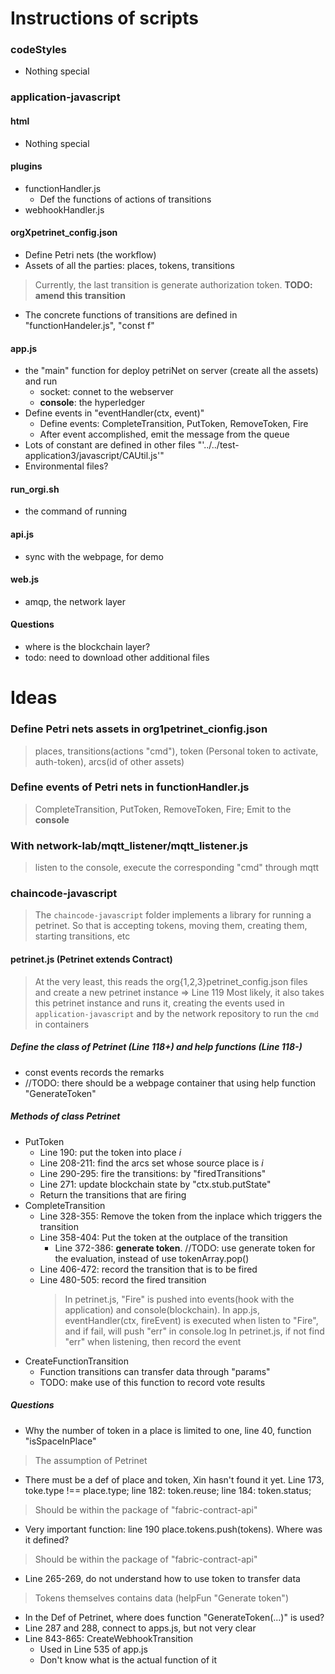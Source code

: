 # Instructions of scripts

### codeStyles
- Nothing special

### application-javascript
#### html
- Nothing special

#### plugins
- functionHandler.js
  - Def the functions of actions of transitions
- webhookHandler.js

#### **orgXpetrinet_config.json**
- Define Petri nets (the workflow)
- Assets of all the parties: places, tokens, transitions
> Currently, the last transition is generate authorization token. **TODO: amend this transition**

- The concrete functions of transitions are defined in "functionHandeler.js", "const f"

#### **app.js**
- the "main" function for deploy petriNet on server (create all the assets) and run
  + socket: connet to the webserver
  + **console**: the hyperledger
- Define events in "eventHandler(ctx, event)"
  - Define events: CompleteTransition, PutToken, RemoveToken, Fire
  - After event accomplished, emit the message from the queue
- Lots of constant are defined in other files "'../../test-application3/javascript/CAUtil.js'"
- Environmental files?

#### run_orgi.sh
- the command of running

#### api.js
- sync with the webpage, for demo

#### web.js
- amqp, the network layer

#### Questions
- where is the blockchain layer?
- todo: need to download other additional files

# Ideas
### Define Petri nets assets in org1petrinet_cionfig.json
> places, transitions(actions "cmd"), token (Personal token to activate, auth-token), arcs(id of other assets)

### Define events of Petri nets in functionHandler.js
> CompleteTransition, PutToken, RemoveToken, Fire; Emit to the **console**

### With network-lab/mqtt_listener/mqtt_listener.js
> listen to the console, execute the corresponding "cmd" through mqtt

### chaincode-javascript
> The `chaincode-javascript` folder implements a library for running a petrinet. So that is accepting tokens, moving them, creating them, starting transitions, etc

#### petrinet.js (Petrinet extends Contract)
> At the very least, this reads the org{1,2,3}petrinet_config.json files and create a new petrinet instance => Line 119
> Most likely, it also takes this petrinet instance and runs it, creating the events used in `application-javascript` and by the network repository to run the `cmd` in containers
##### Define the class of Petrinet (Line 118+) and help functions (Line 118-) 
- const events records the remarks
- //TODO: there should be a webpage container that using help function "GenerateToken"
##### Methods of class Petrinet
- PutToken
  - Line 190: put the token into place _i_
  - Line 208-211: find the arcs set whose source place is _i_
  - Line 290-295: fire the transitions: by "firedTransitions"
  - Line 271: update blockchain state by "ctx.stub.putState"
  - Return the transitions that are firing
- CompleteTransition
  - Line 328-355: Remove the token from the inplace which triggers the transition
  - Line 358-404: Put the token at the outplace of the transition 
    - Line 372-386: **generate token**. //TODO: use generate token for the evaluation, instead of use tokenArray.pop()
  - Line 406-472: record the transition that is to be fired
  - Line 480-505: record the fired transition
    > In petrinet.js, "Fire" is pushed into events(hook with the application) and console(blockchain).
    > In app.js, eventHandler(ctx, fireEvent) is executed when listen to "Fire", and if fail, will push "err" in console.log
    > In petrinet.js, if not find "err" when listening, then record the event
- CreateFunctionTransition
  - Function transitions can transfer data through "params"
  - TODO: make use of this function to record vote results
##### Questions
- Why the number of token in a place is limited to one, line 40, function "isSpaceInPlace"
> The assumption of Petrinet 
- There must be a def of place and token, Xin hasn't found it yet. Line 173, toke.type !== place.type; line 182: token.reuse; line 184: token.status;
> Should be within the package of "fabric-contract-api"
- Very important function: line 190 place.tokens.push(tokens). Where was it defined?
> Should be within the package of "fabric-contract-api"
- Line 265-269, do not understand how to use token to transfer data
> Tokens themselves contains data (helpFun "Generate token")
- In the Def of Petrinet, where does function "GenerateToken(...)" is used?
- Line 287 and 288, connect to apps.js, but not very clear
- Line 843-865: CreateWebhookTransition
  - Used in Line 535 of app.js
  - Don't know what is the actual function of it

